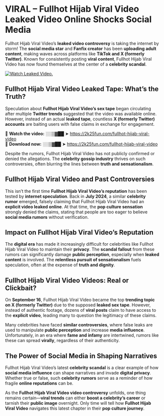 # VIRAL – Fullhot Hijab Viral Video Leaked Video Online Shocks Social Media 

Fullhot Hijab Viral Video’s **leaked video controversy** is taking the internet by storm! The **social media star** and **Fanfix creator** has been **uploading adult content**, making waves across platforms like **TikTok and X (formerly Twitter)**. Known for consistently posting **viral content**, Fullhot Hijab Viral Video has now found themselves at the center of a **celebrity scandal**.  

[![Watch Leaked Video.](https://miro.medium.com/v2/resize:fit:828/format:webp/1*cilzJN44JGOrTw9NJCrNHA.gif "Watch Leaked Video")](https://2k25fun.com/fullhot-hijab-viral-video)

## **Fullhot Hijab Viral Video Leaked Tape: What’s the Truth?**  
Speculation about **Fullhot Hijab Viral Video’s sex tape** began circulating after multiple **Twitter trends** suggested that the video was available online. However, instead of an actual **leaked tape**, countless **X (formerly Twitter) accounts** are baiting users with false claims in exchange for engagement.  

🔹 **Watch the video:** ░░▒▓██ ➤ https://2k25fun.com/fullhot-hijab-viral-video  
🔹 **Download now:** ░░▒▓██ ➤ https://2k25fun.com/fullhot-hijab-viral-video  

Despite the rumors, Fullhot Hijab Viral Video has not publicly confirmed or denied the allegations. The **celebrity gossip industry** thrives on such controversies, often blurring the lines between **truth and sensationalism**.  

## **Fullhot Hijab Viral Video and Past Controversies**  
This isn’t the first time **Fullhot Hijab Viral Video’s reputation** has been tested by **internet speculation**. Back in **July 2024**, a similar **celebrity rumor** emerged, falsely claiming that Fullhot Hijab Viral Video had an **explicit video leaked online**. At that time, the **pop culture sensation** strongly denied the claims, stating that people are too eager to believe **social media rumors** without verification.  

## **Impact on Fullhot Hijab Viral Video’s Reputation**  
The **digital era** has made it increasingly difficult for celebrities like Fullhot Hijab Viral Video to maintain their **privacy**. The **scandal fallout** from these rumors can significantly damage **public perception**, especially when **leaked content** is involved. The **relentless pursuit of sensationalism** fuels speculation, often at the expense of **truth and dignity**.  

## **Fullhot Hijab Viral Video Videos: Real or Clickbait?**  
On **September 16**, Fullhot Hijab Viral Video became the top **trending topic on X (formerly Twitter)** due to the supposed **leaked sex tape**. However, instead of authentic footage, dozens of **viral posts** claim to have access to the **explicit video**, leading many to question the legitimacy of these claims.  

Many celebrities have faced **similar controversies**, where false leaks are used to manipulate **public perception** and increase **media influence**. Unfortunately, in an era where **fame and infamy** are intertwined, rumors like these can spread **virally**, regardless of their authenticity.  

## **The Power of Social Media in Shaping Narratives**  
Fullhot Hijab Viral Video’s latest **celebrity scandal** is a clear example of how **social media influence** can shape narratives and invade **digital privacy**. Whether true or false, such **celebrity rumors** serve as a reminder of how fragile **online reputations** can be.  

As the **Fullhot Hijab Viral Video video controversy** unfolds, one thing remains certain—**viral trends** can either **boost a celebrity’s career** or tarnish their **public image** overnight. Only time will tell how **Fullhot Hijab Viral Video** navigates this latest chapter in their **pop culture journey**. 